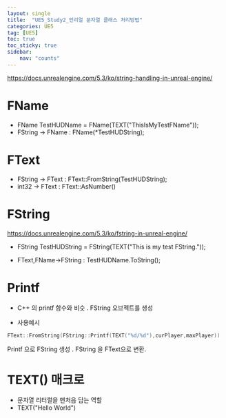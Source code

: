 ```yaml
---
layout: single
title:  "UE5_Study2_언리얼 문자열 클래스 처리방법"
categories: UE5
tag: [UE5]
toc: true
toc_sticky: true
sidebar:
    nav: "counts"
---
```

<https://docs.unrealengine.com/5.3/ko/string-handling-in-unreal-engine/>
<br>

# FName
* FName TestHUDName = FName(TEXT("ThisIsMyTestFName"));
* FString -> FName :  FName(*TestHUDString);

# FText
* FString -> FText : FText::FromString(TestHUDString);
* int32 -> FText : FText::AsNumber()

# FString
<https://docs.unrealengine.com/5.3/ko/fstring-in-unreal-engine/>
<br>
* FString TestHUDString = FString(TEXT("This is my test FString."));

* FText,FName->FString : TestHUDName.ToString();

# Printf
* C++ 의 printf  함수와 비슷 . FString 오브젝트를 생성 

* 사용예시
```cpp
FText::FromString(FString::Printf(TEXT("%d/%d"),curPlayer,maxPlayer))
```
Printf 으로 FString 생성 . FString 을 FText으로 변환.

# TEXT() 매크로
* 문자열 리터럴을 맨처음 담는 역할
* TEXT("Hello World") 